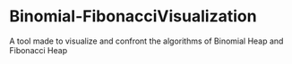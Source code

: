 # Binomial-FibonacciVisualization
A tool made to visualize and confront the algorithms of Binomial Heap and Fibonacci Heap
